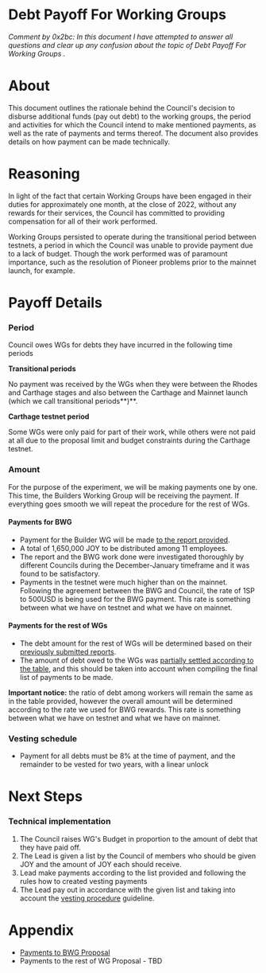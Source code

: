 # Debt Payoff For Working Groups

*Comment by 0x2bc: In this document I have attempted to answer all questions and clear up any confusion about the topic of Debt Payoff For Working Groups .*

# About

This document outlines the rationale behind the Council's decision to disburse additional funds (pay out debt) to the working groups,  the period and activities for which the Council intend to make mentioned payments, as well as the rate of payments and terms thereof. The document also provides details on how payment can be made technically.

# Reasoning

In light of the fact that certain Working Groups have been engaged in their duties for approximately one month, at the close of 2022, without any rewards for their services, the Council has committed to providing compensation for all of their work performed.

Working Groups persisted to operate during the transitional period between testnets, a period in which the Council was unable to provide payment due to a lack of budget. Though the work performed was of paramount importance, such as the resolution of Pioneer problems prior to the mainnet launch, for example.

# Payoff Details

### Period

Council owes WGs for debts they have incurred in the following time periods

**Transitional periods**

No payment was received by the WGs when they were between the Rhodes and Carthage stages and also between the Carthage and Mainnet launch (which we call transitional periods**)**.

**Carthage testnet period**

Some WGs were only paid for part of their work, while others were not paid at all due to the proposal limit and budget constraints during the Carthage testnet.

### Amount

For the purpose of the experiment, we will be making payments one by one. This time, the Builders Working Group will be receiving the payment. If everything goes smooth we will repeat the procedure for the rest of WGs. 

#### **Payments for BWG** 

- Payment for the Builder WG will be made [to the report provided](https://docs.google.com/spreadsheets/d/1Xh5_BJqg9iMksyDS7CI5LyH2jbv3jupdv1vXjJ5aFbk/edit#gid=0).
- A total of 1,650,000 JOY to be distributed among 11 employees.
- The report and the BWG work done were investigated thoroughly by different Councils during the December-January timeframe and it was found to be satisfactory.
- Payments in the testnet were much higher than on the mainnet. Following the agreement between the BWG and Council, the rate of 1SP to 500USD is being used for the BWG payment. This rate is something between what we have on testnet and what we have on mainnet.

#### **Payments for the rest of WGs**

- The debt amount for the rest of WGs will be determined based on their [previously submitted reports](https://docs.google.com/spreadsheets/d/1N4cH4m1VwD3gdOco1-1ZBhafa_IxCNdVbXPEVe7DyFQ/edit#gid=0).
- The amount of debt owed to the WGs was [partially settled according to the table](https://docs.google.com/spreadsheets/d/1pYio_CubyHe5prmnHS2E470Db_XWRiLrvhlqXk9ZPws/edit#gid=887994203), and this should be taken into account when compiling the final list of payments to be made.

**Important notice:** the ratio of debt among workers will remain the same as in the table provided, however the overall amount will be determined according to the rate we used for BWG rewards. This rate is something between what we have on testnet and what we have on mainnet.

### Vesting schedule

- Payment for all debts must be 8% at the time of payment, and the remainder to be vested for two years, with a linear unlock

# Next Steps

### Technical implementation

1. The Council raises WG's Budget in proportion to the amount of debt that they have paid off. 
2. The Lead is given a list by the Council of members who should be given JOY and the amount of JOY each should receive.
3. Lead  make payments according to the list provided and following the rules how to created vesting payments 
4. The Lead  pay out in accordance with the given list and taking into account the [vesting procedure](https://pioneerapp.xyz/#/forum/thread/101) guideline. 

# Appendix

- [Payments to BWG Proposal](https://pioneerapp.xyz/#/proposals/preview/99)
- Payments to the rest of WG Proposal - TBD
